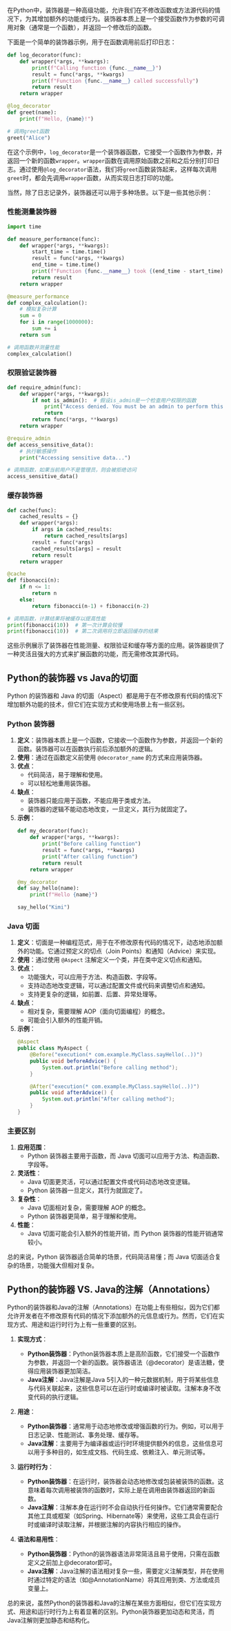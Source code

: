 
在Python中，装饰器是一种高级功能，允许我们在不修改函数或方法源代码的情况下，为其增加额外的功能或行为。装饰器本质上是一个接受函数作为参数的可调用对象（通常是一个函数），并返回一个修改后的函数。

下面是一个简单的装饰器示例，用于在函数调用前后打印日志：


```python
def log_decorator(func):
    def wrapper(*args, **kwargs):
        print(f"Calling function {func.__name__}")
        result = func(*args, **kwargs)
        print(f"Function {func.__name__} called successfully")
        return result
    return wrapper

@log_decorator
def greet(name):
    print(f"Hello, {name}!")

# 调用greet函数
greet("Alice")
```
在这个示例中，`log_decorator`是一个装饰器函数，它接受一个函数作为参数，并返回一个新的函数`wrapper`。`wrapper`函数在调用原始函数之前和之后分别打印日志。通过使用`@log_decorator`语法，我们将`greet`函数装饰起来，这样每次调用`greet`时，都会先调用`wrapper`函数，从而实现日志打印的功能。

当然，除了日志记录外，装饰器还可以用于多种场景。以下是一些其他示例：

### 性能测量装饰器

```python
import time

def measure_performance(func):
    def wrapper(*args, **kwargs):
        start_time = time.time()
        result = func(*args, **kwargs)
        end_time = time.time()
        print(f"Function {func.__name__} took {(end_time - start_time) * 1000} ms to execute.")
        return result
    return wrapper

@measure_performance
def complex_calculation():
    # 模拟复杂计算
    sum = 0
    for i in range(1000000):
        sum += i
    return sum

# 调用函数并测量性能
complex_calculation()
```

### 权限验证装饰器

```python
def require_admin(func):
    def wrapper(*args, **kwargs):
        if not is_admin():  # 假设is_admin是一个检查用户权限的函数
            print("Access denied. You must be an admin to perform this action.")
            return
        return func(*args, **kwargs)
    return wrapper

@require_admin
def access_sensitive_data():
    # 执行敏感操作
    print("Accessing sensitive data...")

# 调用函数，如果当前用户不是管理员，则会被拒绝访问
access_sensitive_data()
```

### 缓存装饰器

```python
def cache(func):
    cached_results = {}
    def wrapper(*args):
        if args in cached_results:
            return cached_results[args]
        result = func(*args)
        cached_results[args] = result
        return result
    return wrapper

@cache
def fibonacci(n):
    if n <= 1:
        return n
    else:
        return fibonacci(n-1) + fibonacci(n-2)

# 调用函数，计算结果将被缓存以提高性能
print(fibonacci(10))  # 第一次计算会较慢
print(fibonacci(10))  # 第二次调用将立即返回缓存的结果
```

这些示例展示了装饰器在性能测量、权限验证和缓存等方面的应用。装饰器提供了一种灵活且强大的方式来扩展函数的功能，而无需修改其源代码。

## Python的装饰器 vs Java的切面

Python 的装饰器和 Java 的切面（Aspect）都是用于在不修改原有代码的情况下增加额外功能的技术，但它们在实现方式和使用场景上有一些区别。

### Python 装饰器
1. **定义**：装饰器本质上是一个函数，它接收一个函数作为参数，并返回一个新的函数。装饰器可以在函数执行前后添加额外的逻辑。
2. **使用**：通过在函数定义前使用 `@decorator_name` 的方式来应用装饰器。
3. **优点**：
   - 代码简洁，易于理解和使用。
   - 可以轻松地重用装饰器。
4. **缺点**：
   - 装饰器只能应用于函数，不能应用于类或方法。
   - 装饰器的逻辑不能动态地改变，一旦定义，其行为就固定了。
5. **示例**：
   ```python
   def my_decorator(func):
       def wrapper(*args, **kwargs):
           print("Before calling function")
           result = func(*args, **kwargs)
           print("After calling function")
           return result
       return wrapper

   @my_decorator
   def say_hello(name):
       print(f"Hello {name}")

   say_hello("Kimi")
   ```

### Java 切面
1. **定义**：切面是一种编程范式，用于在不修改原有代码的情况下，动态地添加额外的功能。它通过预定义的切点（Join Points）和通知（Advice）来实现。
2. **使用**：通过使用 `@Aspect` 注解定义一个类，并在类中定义切点和通知。
3. **优点**：
   - 功能强大，可以应用于方法、构造函数、字段等。
   - 支持动态地改变逻辑，可以通过配置文件或代码来调整切点和通知。
   - 支持更复杂的逻辑，如前置、后置、异常处理等。
4. **缺点**：
   - 相对复杂，需要理解 AOP（面向切面编程）的概念。
   - 可能会引入额外的性能开销。
5. **示例**：
   ```java
   @Aspect
   public class MyAspect {
       @Before("execution(* com.example.MyClass.sayHello(..))")
       public void beforeAdvice() {
           System.out.println("Before calling method");
       }

       @After("execution(* com.example.MyClass.sayHello(..))")
       public void afterAdvice() {
           System.out.println("After calling method");
       }
   }
   ```

### 主要区别
1. **应用范围**：
   - Python 装饰器主要用于函数，而 Java 切面可以应用于方法、构造函数、字段等。
2. **灵活性**：
   - Java 切面更灵活，可以通过配置文件或代码动态地改变逻辑。
   - Python 装饰器一旦定义，其行为就固定了。
3. **复杂性**：
   - Java 切面相对复杂，需要理解 AOP 的概念。
   - Python 装饰器更简单，易于理解和使用。
4. **性能**：
   - Java 切面可能会引入额外的性能开销，而 Python 装饰器的性能开销通常较小。

总的来说，Python 装饰器适合简单的场景，代码简洁易懂；而 Java 切面适合复杂的场景，功能强大但相对复杂。




## Python的装饰器 VS. Java的注解（Annotations）

Python的装饰器和Java的注解（Annotations）在功能上有些相似，因为它们都允许开发者在不修改原有代码的情况下添加额外的元信息或行为。然而，它们在实现方式、用途和运行时行为上有一些重要的区别。

1. **实现方式**：
   - **Python装饰器**：Python装饰器本质上是高阶函数，它们接受一个函数作为参数，并返回一个新的函数。装饰器语法（@decorator）是语法糖，使得应用装饰器更加简洁。
   - **Java注解**：Java注解是Java 5引入的一种元数据机制，用于将某些信息与代码关联起来，这些信息可以在运行时或编译时被读取。注解本身不改变代码的执行逻辑。

2. **用途**：
   - **Python装饰器**：通常用于动态地修改或增强函数的行为。例如，可以用于日志记录、性能测试、事务处理、缓存等。
   - **Java注解**：主要用于为编译器或运行时环境提供额外的信息，这些信息可以用于多种目的，如生成文档、代码生成、依赖注入、单元测试等。

3. **运行时行为**：
   - **Python装饰器**：在运行时，装饰器会动态地修改或包装被装饰的函数。这意味着每次调用被装饰的函数时，实际上是在调用由装饰器返回的新函数。
   - **Java注解**：注解本身在运行时不会自动执行任何操作。它们通常需要配合其他工具或框架（如Spring、Hibernate等）来使用，这些工具会在运行时或编译时读取注解，并根据注解的内容执行相应的操作。

4. **语法和易用性**：
   - **Python装饰器**：Python的装饰器语法非常简洁且易于使用，只需在函数定义之前加上@decorator即可。
   - **Java注解**：Java注解的语法相对复杂一些，需要定义注解类型，并在使用时通过特定的语法（如@AnnotationName）将其应用到类、方法或成员变量上。

总的来说，虽然Python的装饰器和Java的注解在某些方面相似，但它们在实现方式、用途和运行时行为上有着显著的区别。Python装饰器更加动态和灵活，而Java注解则更加静态和结构化。